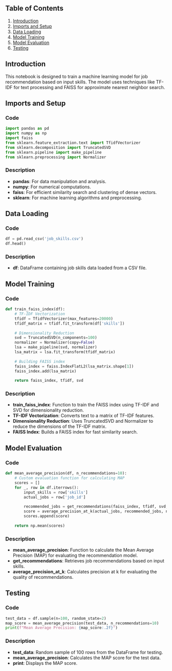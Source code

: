 ## Table of Contents

1. [Introduction](#introduction)
2. [Imports and Setup](#imports-and-setup)
3. [Data Loading](#data-loading)
4. [Model Training](#model-training)
5. [Model Evaluation](#model-evaluation)
6. [Testing](#testing)

## Introduction

This notebook is designed to train a machine learning model for job recommendation based on input skills. The model uses techniques like TF-IDF for text processing and FAISS for approximate nearest neighbor search.

## Imports and Setup

### Code

```python
import pandas as pd
import numpy as np
import faiss
from sklearn.feature_extraction.text import TfidfVectorizer
from sklearn.decomposition import TruncatedSVD
from sklearn.pipeline import make_pipeline
from sklearn.preprocessing import Normalizer
```

### Description

- **pandas**: For data manipulation and analysis.
- **numpy**: For numerical computations.
- **faiss**: For efficient similarity search and clustering of dense vectors.
- **sklearn**: For machine learning algorithms and preprocessing.

## Data Loading

### Code

```python
df = pd.read_csv('job_skills.csv')
df.head()
```

### Description

- **df**: DataFrame containing job skills data loaded from a CSV file.

## Model Training

### Code

```python
def train_faiss_index(df):
    # TF-IDF Vectorization
    tfidf = TfidfVectorizer(max_features=20000)
    tfidf_matrix = tfidf.fit_transform(df['skills'])
    
    # Dimensionality Reduction
    svd = TruncatedSVD(n_components=100)
    normalizer = Normalizer(copy=False)
    lsa = make_pipeline(svd, normalizer)
    lsa_matrix = lsa.fit_transform(tfidf_matrix)
    
    # Building FAISS index
    faiss_index = faiss.IndexFlatL2(lsa_matrix.shape[1])
    faiss_index.add(lsa_matrix)
    
    return faiss_index, tfidf, svd
```

### Description

- **train_faiss_index**: Function to train the FAISS index using TF-IDF and SVD for dimensionality reduction.
- **TF-IDF Vectorization**: Converts text to a matrix of TF-IDF features.
- **Dimensionality Reduction**: Uses TruncatedSVD and Normalizer to reduce the dimensions of the TF-IDF matrix.
- **FAISS Index**: Builds a FAISS index for fast similarity search.

## Model Evaluation

### Code

```python
def mean_average_precision(df, n_recommendations=10):
    # Custom evaluation function for calculating MAP
    scores = []
    for _, row in df.iterrows():
        input_skills = row['skills']
        actual_jobs = row['job_id']
        
        recommended_jobs = get_recommendations(faiss_index, tfidf, svd, input_skills, n_recommendations)
        score = average_precision_at_k(actual_jobs, recommended_jobs, n_recommendations)
        scores.append(score)
    
    return np.mean(scores)
```

### Description

- **mean_average_precision**: Function to calculate the Mean Average Precision (MAP) for evaluating the recommendation model.
- **get_recommendations**: Retrieves job recommendations based on input skills.
- **average_precision_at_k**: Calculates precision at k for evaluating the quality of recommendations.

## Testing

### Code

```python
test_data = df.sample(n=100, random_state=2)
map_score = mean_average_precision(test_data, n_recommendations=10)
print(f"Mean Average Precision: {map_score:.2f}")
```

### Description

- **test_data**: Random sample of 100 rows from the DataFrame for testing.
- **mean_average_precision**: Calculates the MAP score for the test data.
- **print**: Displays the MAP score.



